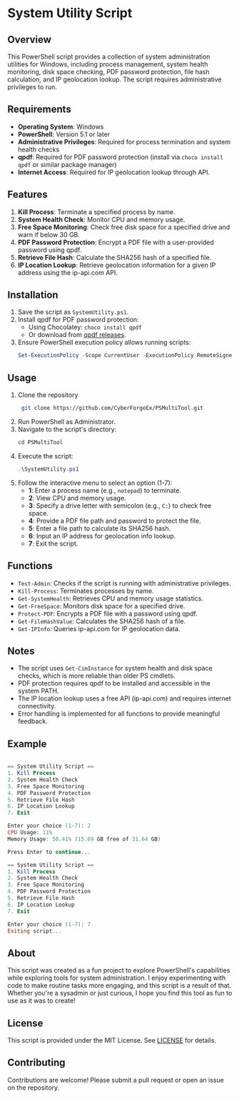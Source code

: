 # System Utility Script

## Overview
This PowerShell script provides a collection of system administration utilities for Windows, including process management, system health monitoring, disk space checking, PDF password protection, file hash calculation, and IP geolocation lookup. The script requires administrative privileges to run.

## Requirements
- **Operating System**: Windows
- **PowerShell**: Version 5.1 or later
- **Administrative Privileges**: Required for process termination and system health checks
- **qpdf**: Required for PDF password protection (install via `choco install qpdf` or similar package manager)
- **Internet Access**: Required for IP geolocation lookup through API.

## Features
1. **Kill Process**: Terminate a specified process by name.
2. **System Health Check**: Monitor CPU and memory usage.
3. **Free Space Monitoring**: Check free disk space for a specified drive and warn if below 30 GB.
4. **PDF Password Protection**: Encrypt a PDF file with a user-provided password using qpdf.
5. **Retrieve File Hash**: Calculate the SHA256 hash of a specified file.
6. **IP Location Lookup**: Retrieve geolocation information for a given IP address using the ip-api.com API.

## Installation
1. Save the script as `SystemUtility.ps1`.
2. Install qpdf for PDF password protection:
   - Using Chocolatey: `choco install qpdf`
   - Or download from [qpdf releases](https://github.com/qpdf/qpdf/releases).
3. Ensure PowerShell execution policy allows running scripts:
   ```powershell
   Set-ExecutionPolicy -Scope CurrentUser -ExecutionPolicy RemoteSigned
   ```

## Usage
1. Clone the repository
   ```bash
    git clone https://github.com/CyberForgeEx/PSMultiTool.git
   ```
1. Run PowerShell as Administrator.
2. Navigate to the script's directory:
   ```powershell
   cd PSMultiTool
   ```
3. Execute the script:
   ```powershell
   .\SystemUtility.ps1
   ```
4. Follow the interactive menu to select an option (1-7):
   - **1**: Enter a process name (e.g., `notepad`) to terminate.
   - **2**: View CPU and memory usage.
   - **3**: Specify a drive letter with semicolon (e.g., `C:`) to check free space.
   - **4**: Provide a PDF file path and password to protect the file.
   - **5**: Enter a file path to calculate its SHA256 hash.
   - **6**: Input an IP address for geolocation info lookup.
   - **7**: Exit the script.

## Functions
- `Test-Admin`: Checks if the script is running with administrative privileges.
- `Kill-Process`: Terminates processes by name.
- `Get-SystemHealth`: Retrieves CPU and memory usage statistics.
- `Get-FreeSpace`: Monitors disk space for a specified drive.
- `Protect-PDF`: Encrypts a PDF file with a password using qpdf.
- `Get-FileHashValue`: Calculates the SHA256 hash of a file.
- `Get-IPInfo`: Queries ip-api.com for IP geolocation data.

## Notes
- The script uses `Get-CimInstance` for system health and disk space checks, which is more reliable than older PS cmdlets.
- PDF protection requires qpdf to be installed and accessible in the system PATH.
- The IP location lookup uses a free API (ip-api.com) and requires internet connectivity.
- Error handling is implemented for all functions to provide meaningful feedback.

## Example
```powershell

== System Utility Script ==
1. Kill Process
2. System Health Check
3. Free Space Monitoring
4. PDF Password Protection
5. Retrieve File Hash
6. IP Location Lookup
7. Exit

Enter your choice (1-7): 2
CPU Usage: 11%
Memory Usage: 50.41% (15.69 GB free of 31.64 GB)

Press Enter to continue...

== System Utility Script ==
1. Kill Process
2. System Health Check
3. Free Space Monitoring
4. PDF Password Protection
5. Retrieve File Hash
6. IP Location Lookup
7. Exit

Enter your choice (1-7): 7
Exiting script...
```

## About
This script was created as a fun project to explore PowerShell's capabilities while exploring tools for system administration. I enjoy experimenting with code to make routine tasks more engaging, and this script is a result of that. Whether you're a sysadmin or just curious, I hope you find this tool as fun to use as it was to create!

## License
This script is provided under the MIT License. See [LICENSE](LICENSE) for details.

## Contributing
Contributions are welcome! Please submit a pull request or open an issue on the repository.